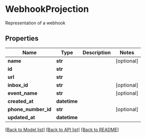 # WebhookProjection

Representation of a webhook
## Properties
Name | Type | Description | Notes
------------ | ------------- | ------------- | -------------
**name** | **str** |  | [optional] 
**id** | **str** |  | 
**url** | **str** |  | 
**inbox_id** | **str** |  | [optional] 
**event_name** | **str** |  | [optional] 
**created_at** | **datetime** |  | 
**phone_number_id** | **str** |  | [optional] 
**updated_at** | **datetime** |  | 

[[Back to Model list]](../README#documentation-for-models) [[Back to API list]](../README#documentation-for-api-endpoints) [[Back to README]](../README)


